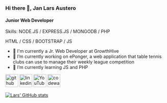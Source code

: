 ### Hi there 👋, Jan Lars Austero
#### Junior Web Developer


Skills: 
  NODE.JS / EXPRESS.JS / MONGODB / PHP
  
  HTML / CSS / BOOTSTRAP / JS

- 💼 I'm currently a Jr. Web Developer at GrowthHive
- 🔭 I’m currently working on ePonger, a web application that table tennis clubs can use to manage their weekly league competition 
- 🌱 I’m currently learning JS and PHP


[<img src='https://cdn.jsdelivr.net/npm/simple-icons@3.0.1/icons/github.svg' alt='github' height='40'>](https://github.com/akosilar)  [<img src='https://cdn.jsdelivr.net/npm/simple-icons@3.0.1/icons/linkedin.svg' alt='linkedin' height='40'>](https://www.linkedin.com/in/janlarsaustero/)  [<img src='https://cdn.jsdelivr.net/npm/simple-icons@3.0.1/icons/youtube.svg' alt='YouTube' height='40'>](https://www.youtube.com/channel/janlarsaustero4162)  [<img src='https://cdn.jsdelivr.net/npm/simple-icons@3.0.1/icons/codewars.svg' alt='codewars' height='40'>](https://www.codewars.com/users/akosilar)  





[![Lars' GitHub stats](https://github-readme-stats.vercel.app/api?username=akosilar)](https://github.com/akosilar/github-readme-stats)
